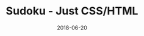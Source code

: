---
title: 'Sudoku - Just CSS/HTML'
description: 'Complete a sudoku puzzle without Javascript or server-side interaction.'
gametype: 'hard'
gameid: 65
date: 2018-06-20
tags: []
draft: false
type: 'games'
num19: [{'idx':1,'arr1':[1,2,3,4,5,6,7,8,9],'arr2':[1,2,3,4,5,6,7,8,9]},{'idx':2,'arr1':[1,2,3,4,5,6,7,8,9],'arr2':[1,2,3,4,5,6,7,8,9]},{'idx':3,'arr1':[1,2,3,4,5,6,7,8,9],'arr2':[1,2,3,4,5,6,7,8,9]},{'idx':4,'arr1':[1,2,3,4,5,6,7,8,9],'arr2':[1,2,3,4,5,6,7,8,9]},{'idx':5,'arr1':[1,2,3,4,5,6,7,8,9],'arr2':[1,2,3,4,5,6,7,8,9]},{'idx':6,'arr1':[1,2,3,4,5,6,7,8,9],'arr2':[1,2,3,4,5,6,7,8,9]},{'idx':7,'arr1':[1,2,3,4,5,6,7,8,9],'arr2':[1,2,3,4,5,6,7,8,9]},{'idx':8,'arr1':[1,2,3,4,5,6,7,8,9],'arr2':[1,2,3,4,5,6,7,8,9]},{'idx':9,'arr1':[1,2,3,4,5,6,7,8,9],'arr2':[1,2,3,4,5,6,7,8,9]}]
puzzle: [[0, 0, 3, 4, 0, 0, 5, 0, 0], [4, 0, 0, 8, 0, 3, 2, 0, 0], [0, 0, 0, 0, 0, 0, 0, 0, 6], [0, 3, 1, 0, 0, 4, 0, 0, 0], [0, 9, 0, 2, 0, 7, 1, 0, 0], [0, 2, 5, 0, 0, 8, 0, 0, 0], [0, 0, 0, 0, 0, 0, 0, 0, 2], [2, 0, 0, 3, 0, 9, 7, 0, 0], [0, 0, 9, 1, 0, 0, 4, 0, 0]]
layout: 'sudokucssstatic'
---